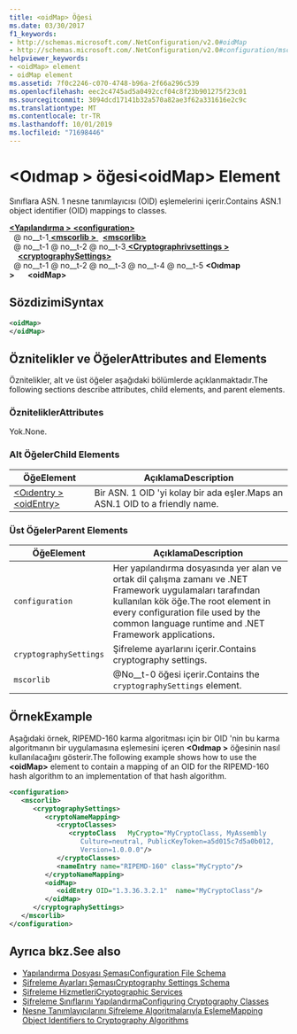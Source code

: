 ```yaml
---
title: <oidMap> Öğesi
ms.date: 03/30/2017
f1_keywords:
- http://schemas.microsoft.com/.NetConfiguration/v2.0#oidMap
- http://schemas.microsoft.com/.NetConfiguration/v2.0#configuration/mscorlib/cryptographySettings/oidMap
helpviewer_keywords:
- <oidMap> element
- oidMap element
ms.assetid: 7f0c2246-c070-4748-b96a-2f66a296c539
ms.openlocfilehash: eec2c4745ad5a0492ccf04c8f23b901275f23c01
ms.sourcegitcommit: 3094dcd17141b32a570a82ae3f62a331616e2c9c
ms.translationtype: MT
ms.contentlocale: tr-TR
ms.lasthandoff: 10/01/2019
ms.locfileid: "71698446"
---
```

# <a name="oidmap-element"></a><span data-ttu-id="63508-102">\<Oıdmap > öğesi</span><span class="sxs-lookup"><span data-stu-id="63508-102">\<oidMap> Element</span></span>
<span data-ttu-id="63508-103">Sınıflara ASN. 1 nesne tanımlayıcısı (OID) eşlemelerini içerir.</span><span class="sxs-lookup"><span data-stu-id="63508-103">Contains ASN.1 object identifier (OID) mappings to classes.</span></span>  
  
[<span data-ttu-id="63508-104"> **\<Yapılandırma >** </span><span class="sxs-lookup"><span data-stu-id="63508-104">**\<configuration>**</span></span>](../configuration-element.md)  
<span data-ttu-id="63508-105">&nbsp; @ no__t-1[ **\<mscorlib >** ](mscorlib-element-for-cryptography-settings.md)</span><span class="sxs-lookup"><span data-stu-id="63508-105">&nbsp;&nbsp;[**\<mscorlib>**](mscorlib-element-for-cryptography-settings.md)</span></span>  
<span data-ttu-id="63508-106">&nbsp; @ no__t-1 @ no__t-2 @ no__t-3[ **\<Cryptographrivsettings >** ](cryptographysettings-element.md)</span><span class="sxs-lookup"><span data-stu-id="63508-106">&nbsp;&nbsp;&nbsp;&nbsp;[**\<cryptographySettings>**](cryptographysettings-element.md)</span></span>  
<span data-ttu-id="63508-107">&nbsp; @ no__t-1 @ no__t-2 @ no__t-3 @ no__t-4 @ no__t-5 **\<Oıdmap >**</span><span class="sxs-lookup"><span data-stu-id="63508-107">&nbsp;&nbsp;&nbsp;&nbsp;&nbsp;&nbsp;**\<oidMap>**</span></span>  
  
## <a name="syntax"></a><span data-ttu-id="63508-108">Sözdizimi</span><span class="sxs-lookup"><span data-stu-id="63508-108">Syntax</span></span>  
  
```xml  
<oidMap>   
</oidMap>  
```  
  
## <a name="attributes-and-elements"></a><span data-ttu-id="63508-109">Öznitelikler ve Öğeler</span><span class="sxs-lookup"><span data-stu-id="63508-109">Attributes and Elements</span></span>  
 <span data-ttu-id="63508-110">Öznitelikler, alt ve üst öğeler aşağıdaki bölümlerde açıklanmaktadır.</span><span class="sxs-lookup"><span data-stu-id="63508-110">The following sections describe attributes, child elements, and parent elements.</span></span>  
  
### <a name="attributes"></a><span data-ttu-id="63508-111">Öznitelikler</span><span class="sxs-lookup"><span data-stu-id="63508-111">Attributes</span></span>  
 <span data-ttu-id="63508-112">Yok.</span><span class="sxs-lookup"><span data-stu-id="63508-112">None.</span></span>  
  
### <a name="child-elements"></a><span data-ttu-id="63508-113">Alt Öğeler</span><span class="sxs-lookup"><span data-stu-id="63508-113">Child Elements</span></span>  
  
|<span data-ttu-id="63508-114">Öğe</span><span class="sxs-lookup"><span data-stu-id="63508-114">Element</span></span>|<span data-ttu-id="63508-115">Açıklama</span><span class="sxs-lookup"><span data-stu-id="63508-115">Description</span></span>|  
|-------------|-----------------|  
|[<span data-ttu-id="63508-116">\<Oıdentry ></span><span class="sxs-lookup"><span data-stu-id="63508-116">\<oidEntry></span></span>](oidentry-element.md)|<span data-ttu-id="63508-117">Bir ASN. 1 OID 'yi kolay bir ada eşler.</span><span class="sxs-lookup"><span data-stu-id="63508-117">Maps an ASN.1 OID to a friendly name.</span></span>|  
  
### <a name="parent-elements"></a><span data-ttu-id="63508-118">Üst Öğeler</span><span class="sxs-lookup"><span data-stu-id="63508-118">Parent Elements</span></span>  
  
|<span data-ttu-id="63508-119">Öğe</span><span class="sxs-lookup"><span data-stu-id="63508-119">Element</span></span>|<span data-ttu-id="63508-120">Açıklama</span><span class="sxs-lookup"><span data-stu-id="63508-120">Description</span></span>|  
|-------------|-----------------|  
|`configuration`|<span data-ttu-id="63508-121">Her yapılandırma dosyasında yer alan ve ortak dil çalışma zamanı ve .NET Framework uygulamaları tarafından kullanılan kök öğe.</span><span class="sxs-lookup"><span data-stu-id="63508-121">The root element in every configuration file used by the common language runtime and .NET Framework applications.</span></span>|  
|`cryptographySettings`|<span data-ttu-id="63508-122">Şifreleme ayarlarını içerir.</span><span class="sxs-lookup"><span data-stu-id="63508-122">Contains cryptography settings.</span></span>|  
|`mscorlib`|<span data-ttu-id="63508-123">@No__t-0 öğesi içerir.</span><span class="sxs-lookup"><span data-stu-id="63508-123">Contains the `cryptographySettings` element.</span></span>|  
  
## <a name="example"></a><span data-ttu-id="63508-124">Örnek</span><span class="sxs-lookup"><span data-stu-id="63508-124">Example</span></span>  
 <span data-ttu-id="63508-125">Aşağıdaki örnek, RIPEMD-160 karma algoritması için bir OID 'nin bu karma algoritmanın bir uygulamasına eşlemesini içeren **\<Oıdmap >** öğesinin nasıl kullanılacağını gösterir.</span><span class="sxs-lookup"><span data-stu-id="63508-125">The following example shows how to use the **\<oidMap>** element to contain a mapping of an OID for the RIPEMD-160 hash algorithm to an implementation of that hash algorithm.</span></span>  
  
```xml  
<configuration>  
   <mscorlib>  
      <cryptographySettings>  
         <cryptoNameMapping>  
            <cryptoClasses>  
               <cryptoClass   MyCrypto="MyCryptoClass, MyAssembly  
                  Culture=neutral, PublicKeyToken=a5d015c7d5a0b012,  
                  Version=1.0.0.0"/>  
            </cryptoClasses>  
            <nameEntry name="RIPEMD-160" class="MyCrypto"/>  
         </cryptoNameMapping>  
         <oidMap>  
            <oidEntry OID="1.3.36.3.2.1"  name="MyCryptoClass"/>  
         </oidMap>  
      </cryptographySettings>  
   </mscorlib>  
</configuration>  
```  
  
## <a name="see-also"></a><span data-ttu-id="63508-126">Ayrıca bkz.</span><span class="sxs-lookup"><span data-stu-id="63508-126">See also</span></span>

- [<span data-ttu-id="63508-127">Yapılandırma Dosyası Şeması</span><span class="sxs-lookup"><span data-stu-id="63508-127">Configuration File Schema</span></span>](../index.md)
- [<span data-ttu-id="63508-128">Şifreleme Ayarları Şeması</span><span class="sxs-lookup"><span data-stu-id="63508-128">Cryptography Settings Schema</span></span>](index.md)
- [<span data-ttu-id="63508-129">Şifreleme Hizmetleri</span><span class="sxs-lookup"><span data-stu-id="63508-129">Cryptographic Services</span></span>](../../../../standard/security/cryptographic-services.md)
- [<span data-ttu-id="63508-130">Şifreleme Sınıflarını Yapılandırma</span><span class="sxs-lookup"><span data-stu-id="63508-130">Configuring Cryptography Classes</span></span>](../../configure-cryptography-classes.md)
- [<span data-ttu-id="63508-131">Nesne Tanımlayıcılarını Şifreleme Algoritmalarıyla Eşleme</span><span class="sxs-lookup"><span data-stu-id="63508-131">Mapping Object Identifiers to Cryptography Algorithms</span></span>](../../map-object-identifiers-to-cryptography-algorithms.md)
